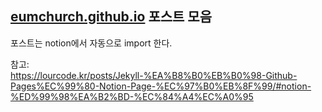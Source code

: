 ## [eumchurch.github.io](https://github.com/eumchurch/eumchurch.github.io) 포스트 모음
포스트는 notion에서 자동으로 import 한다.

참고:  
https://lourcode.kr/posts/Jekyll-%EA%B8%B0%EB%B0%98-Github-Pages%EC%99%80-Notion-Page-%EC%97%B0%EB%8F%99/#notion-%ED%99%98%EA%B2%BD-%EC%84%A4%EC%A0%95
